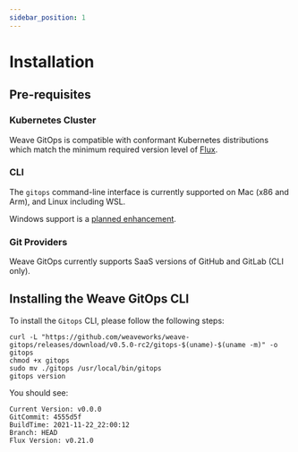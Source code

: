 ```yaml
---
sidebar_position: 1
---
```

# Installation

## Pre-requisites

### Kubernetes Cluster
Weave GitOps is compatible with conformant Kubernetes distributions which match the minimum required version level of [Flux](https://fluxcd.io/docs/installation/#prerequisites).

### CLI
The `gitops` command-line interface is currently supported on Mac (x86 and Arm), and Linux including WSL.

Windows support is a [planned enhancement](https://github.com/weaveworks/weave-gitops/issues/663).

### Git Providers
Weave GitOps currently supports SaaS versions of GitHub and GitLab (CLI only).

## Installing the Weave GitOps CLI

To install the `Gitops` CLI, please follow the following steps:

```console
curl -L "https://github.com/weaveworks/weave-gitops/releases/download/v0.5.0-rc2/gitops-$(uname)-$(uname -m)" -o gitops
chmod +x gitops
sudo mv ./gitops /usr/local/bin/gitops
gitops version
```

You should see:

```console
Current Version: v0.0.0
GitCommit: 4555d5f
BuildTime: 2021-11-22_22:00:12
Branch: HEAD
Flux Version: v0.21.0
```
